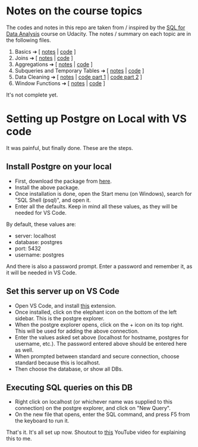# Notes on the course topics

The codes and notes in this repo are taken from / inspired by the [SQL for Data Analysis](https://www.udacity.com/course/sql-for-data-analysis--ud198) course on Udacity. The notes / summary on each topic are in the following files.

1. Basics ➔ [ [notes](./1-basics-summary.md) | [code](/1-basics-practise.pgsql) ]
2. Joins ➔ [ [notes](./2-joins-summary.md) | [code](./2-joins-practise.pgsql) ]
2. Aggregations ➔ [ [notes](./3-aggregations-notes.md) | [code](./) ]
2. Subqueries and Temporary Tables ➔ [ [notes](./4-subqueries-and-temporary-tables-summary.md) | [code](./4-subqueries-and-temporary-tables-summary.md) ]
2. Data Cleaning ➔ [ [notes](./5-data-cleaning-notes.md) | [code part 1](./5-data-cleaning-1.pgsql) | [code part 2](./5-data-cleaning-2.pgsql) ]
2. Window Functions ➔ [ [notes](./6-sql-window-functions-notes.md) | [code](./6-sql-window-functions.pgsql) ]

It's not complete yet.


# Setting up Postgre on Local with VS code

It was painful, but finally done. These are the steps.

## Install Postgre on your local

- First, download the package from [here](https://www.enterprisedb.com/downloads/postgres-postgresql-downloads).
- Install the above package.
- Once installation is done, open the Start menu (on Windows), search for "SQL Shell (psql)", and open it.
- Enter all the defaults. Keep in mind all these values, as they will be needed for VS Code.

By default, these values are:
- server: localhost
- database: postgres
- port: 5432
- username: postgres

And there is also a password prompt. Enter a password and remember it, as it will be needed in VS Code.

## Set this server up on VS Code

- Open VS Code, and install [this](https://marketplace.visualstudio.com/items?itemName=ckolkman.vscode-postgres) extension.
- Once installed, click on the elephant icon on the bottom of the left sidebar. This is the postgre explorer.
- When the postgre explorer opens, click on the + icon on its top right. This will be used for adding the above connection.
- Enter the values asked set above (localhost for hostname, postgres for username, etc.). The password entered above should be entered here as well.
- When prompted between standard and secure connection, choose standard because this is localhost.
- Then choose the database, or show all DBs.

## Executing SQL queries on this DB
- Right click on localhost (or whichever name was supplied to this connection) on the postgre explorer, and click on "New Query".
- On the new file that opens, enter the SQL command, and press F5 from the keyboard to run it.

That's it. It's all set up now. Shoutout to [this](https://www.youtube.com/watch?v=ezjoDYs72GA) YouTube video for explaining this to me.
